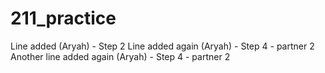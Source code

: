 # 211_practice

Line added (Aryah) - Step 2
Line added again (Aryah) - Step 4 - partner 2
Another line added again (Aryah) - Step 4 - partner 2
